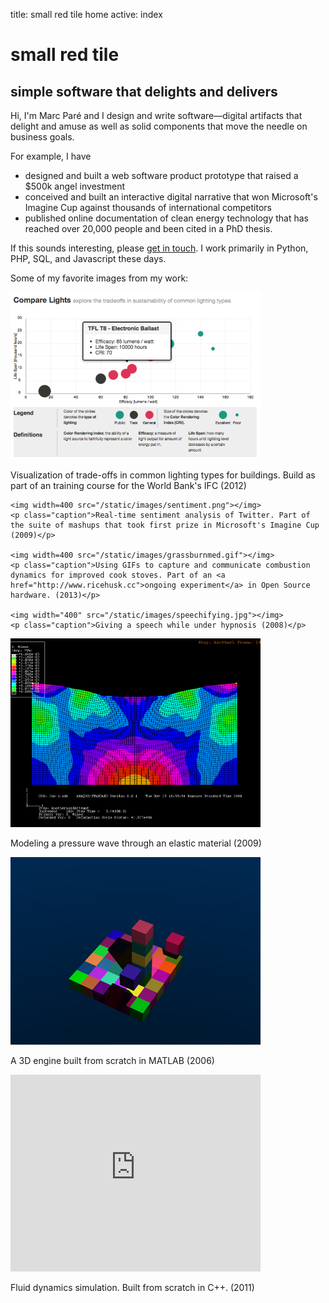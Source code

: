 title: small red tile home
active: index

<h1><span id="tile"></span>small red tile</h1>

<h2>simple software that delights and delivers</h2>                
    
<div class="letter">
  <p>Hi, I'm Marc Par&eacute; and I design and write software&mdash;digital artifacts that delight and amuse as well as solid components that move the needle on business goals.</p>

  <p>For example, I have</p>
     
  <ul>
    <li>designed and built a web software product prototype that raised a $500k angel investment</li>
    <li>conceived and built an interactive digital narrative that won Microsoft's Imagine Cup against thousands of international competitors</li>
    <li>published online documentation of clean energy technology that has reached over 20,000 people and been cited in a PhD thesis.</li>
  </ul>
    
  <p>If this sounds interesting, please <a href="contact.html">get in touch</a>. I work primarily in Python, PHP, SQL, and Javascript these days.</p>
    
   <p>Some of my favorite images from my work:</p>
</div>

<div class="portfolio-previews">
  <div class="col">
    <img width=400 src="/static/images/lights.png"></img>
    <p class="caption">Visualization of trade-offs in common lighting types for buildings. Build as part of an training course for the World Bank's IFC (2012)</p>

    <img width=400 src="/static/images/sentiment.png"></img>
    <p class="caption">Real-time sentiment analysis of Twitter. Part of the suite of mashups that took first prize in Microsoft's Imagine Cup (2009)</p>

    <img width=400 src="/static/images/grassburnmed.gif"></img>
    <p class="caption">Using GIFs to capture and communicate combustion dynamics for improved cook stoves. Part of an <a href="http://www.ricehusk.cc">ongoing experiment</a> in Open Source hardware. (2013)</p>

    <img width="400" src="/static/images/speechifying.jpg"></img>
    <p class="caption">Giving a speech while under hypnosis (2008)</p>
  </div>

  <div class="col">
    <img width=400 src="/static/images/pressurewave.png"></img>
    <p class="caption">Modeling a pressure wave through an elastic material (2009)</p>

<img width=400 src="/static/images/raytrace.png"></img>
<p class="caption">A 3D engine built from scratch in MATLAB (2006)</p>

<iframe width="400" height="315" src="http://www.youtube.com/embed/Sl0yAABZsFg" frameborder="0" allowfullscreen></iframe>
<p class="caption">Fluid dynamics simulation. Built from scratch in C++. (2011)</p>
  </div>
</div>
<!-- end portfolio-previews -->
